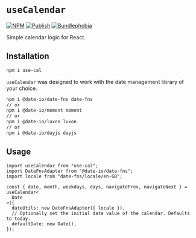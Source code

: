 # `useCalendar`

[![NPM](https://img.shields.io/npm/v/use-cal)](https://www.npmjs.com/package/use-cal)
[![Publish](https://github.com/stuart-williams/use-calendar/actions/workflows/publish.yml/badge.svg)](https://github.com/stuart-williams/use-calendar/actions/workflows/publish.yml)
[![Bundlephobia](https://badgen.net/bundlephobia/minzip/use-cal)](https://bundlephobia.com/result?p=use-cal)

Simple calendar logic for React.

## Installation

```bash
npm i use-cal
```

`useCalendar` was designed to work with the date management library of your choice.

```bash
npm i @date-io/date-fns date-fns
// or
npm i @date-io/moment moment
// or
npm i @date-io/luxon luxon
// or
npm i @date-io/dayjs dayjs
```

## Usage

```tsx
import useCalendar from "use-cal";
import DateFnsAdapter from "@date-io/date-fns";
import locale from "date-fns/locale/en-GB";

const { date, month, weekdays, days, navigatePrev, navigateNext } = useCalendar<
  Date
>({
  dateUtils: new DateFnsAdapter({ locale }),
  // Optionally set the initial date value of the calendar. Defaults to today.
  defaultDate: new Date(),
});
```
